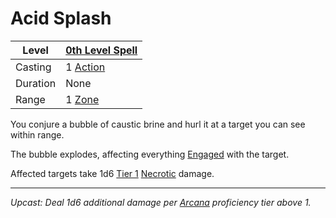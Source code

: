 # Acid Splash

| Level    | [0th Level Spell](0th%20Level%20Spells.md)                            |
| -------- | --------------------------------------------------------------------- |
| Casting  | 1 [Action](../../../../Game%20Procedures/Core%20Procedures/Action.md) |
| Duration | None                                                                  |
| Range    | 1 [Zone](../../../../Game%20Procedures/Core%20Procedures/Zone.md)     |

You conjure a bubble of caustic brine and hurl it at a target you can see within range.

The bubble explodes, affecting everything [Engaged](../../../../Game%20Procedures/Conditions/Engaged.md) with the target.

Affected targets take 1d6 [Tier 1](../../../../Game%20Procedures/Combat/Damage/Damage%20Tiers/Tier%201.md) [Necrotic](../../../../Game%20Procedures/Combat/Damage/Damage%20Types/Necrotic.md) damage.

---
*Upcast: Deal 1d6 additional damage per [Arcana](../../../../Player%20Characters/Skills/Arcana.md) proficiency tier above 1.*
